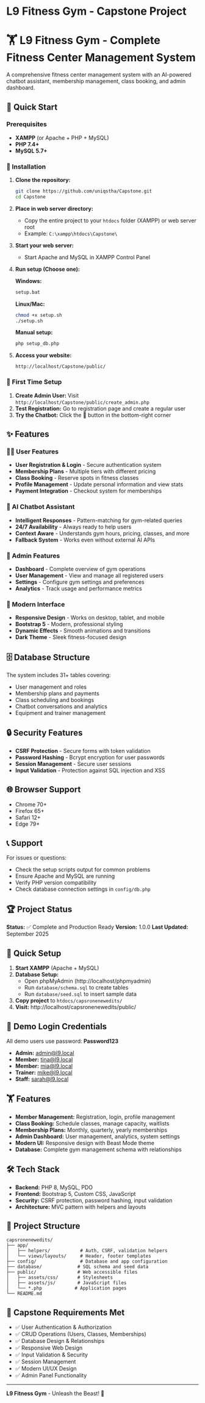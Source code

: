 # L9 Fitness Gym - Capstone Project

# 🏋️ L9 Fitness Gym - Complete Fitness Center Management System

A comprehensive fitness center management system with an AI-powered chatbot assistant, membership management, class booking, and admin dashboard.

## 🚀 Quick Start

### Prerequisites
- **XAMPP** (or Apache + PHP + MySQL)
- **PHP 7.4+**
- **MySQL 5.7+**

### 🔧 Installation

1. **Clone the repository:**
   ```bash
   git clone https://github.com/uniqstha/Capstone.git
   cd Capstone
   ```

2. **Place in web server directory:**
   - Copy the entire project to your `htdocs` folder (XAMPP) or web server root
   - Example: `C:\xampp\htdocs\Capstone\`

3. **Start your web server:**
   - Start Apache and MySQL in XAMPP Control Panel

4. **Run setup (Choose one):**
   
   **Windows:**
   ```cmd
   setup.bat
   ```
   
   **Linux/Mac:**
   ```bash
   chmod +x setup.sh
   ./setup.sh
   ```
   
   **Manual setup:**
   ```bash
   php setup_db.php
   ```

5. **Access your website:**
   ```
   http://localhost/Capstone/public/
   ```

### 🎯 First Time Setup

1. **Create Admin User:** Visit `http://localhost/Capstone/public/create_admin.php`
2. **Test Registration:** Go to registration page and create a regular user
3. **Try the Chatbot:** Click the 💬 button in the bottom-right corner

## ✨ Features

### 🏃‍♂️ User Features
- **User Registration & Login** - Secure authentication system
- **Membership Plans** - Multiple tiers with different pricing
- **Class Booking** - Reserve spots in fitness classes
- **Profile Management** - Update personal information and view stats
- **Payment Integration** - Checkout system for memberships

### 🤖 AI Chatbot Assistant
- **Intelligent Responses** - Pattern-matching for gym-related queries
- **24/7 Availability** - Always ready to help users
- **Context Aware** - Understands gym hours, pricing, classes, and more
- **Fallback System** - Works even without external AI APIs

### 👑 Admin Features
- **Dashboard** - Complete overview of gym operations
- **User Management** - View and manage all registered users
- **Settings** - Configure gym settings and preferences
- **Analytics** - Track usage and performance metrics

### 📱 Modern Interface
- **Responsive Design** - Works on desktop, tablet, and mobile
- **Bootstrap 5** - Modern, professional styling
- **Dynamic Effects** - Smooth animations and transitions
- **Dark Theme** - Sleek fitness-focused design

## 🗄️ Database Structure

The system includes 31+ tables covering:
- User management and roles
- Membership plans and payments
- Class scheduling and bookings
- Chatbot conversations and analytics
- Equipment and trainer management

## 🔒 Security Features

- **CSRF Protection** - Secure forms with token validation
- **Password Hashing** - Bcrypt encryption for user passwords
- **Session Management** - Secure user sessions
- **Input Validation** - Protection against SQL injection and XSS

## 🌐 Browser Support

- Chrome 70+
- Firefox 65+
- Safari 12+
- Edge 79+

## 📞 Support

For issues or questions:
- Check the setup scripts output for common problems
- Ensure Apache and MySQL are running
- Verify PHP version compatibility
- Check database connection settings in `config/db.php`

## 🏆 Project Status

**Status:** ✅ Complete and Production Ready
**Version:** 1.0.0
**Last Updated:** September 2025

## 🚀 Quick Setup

1. **Start XAMPP** (Apache + MySQL)
2. **Database Setup:**
   - Open phpMyAdmin (http://localhost/phpmyadmin)
   - Run `database/schema.sql` to create tables
   - Run `database/seed.sql` to insert sample data
3. **Copy project** to `htdocs/capsronenewedits/`
4. **Visit:** http://localhost/capsronenewedits/public/

## 🔐 Demo Login Credentials

All demo users use password: **Password123**

- **Admin:** admin@l9.local
- **Member:** tina@l9.local  
- **Member:** mia@l9.local
- **Trainer:** mike@l9.local
- **Staff:** sarah@l9.local

## 🏋️ Features

- **Member Management:** Registration, login, profile management
- **Class Booking:** Schedule classes, manage capacity, waitlists
- **Membership Plans:** Monthly, quarterly, yearly memberships
- **Admin Dashboard:** User management, analytics, system settings
- **Modern UI:** Responsive design with Beast Mode theme
- **Database:** Complete gym management schema with relationships

## 🛠️ Tech Stack

- **Backend:** PHP 8, MySQL, PDO
- **Frontend:** Bootstrap 5, Custom CSS, JavaScript
- **Security:** CSRF protection, password hashing, input validation
- **Architecture:** MVC pattern with helpers and layouts

## 📁 Project Structure

```
capsronenewedits/
├── app/
│   ├── helpers/           # Auth, CSRF, validation helpers
│   └── views/layouts/     # Header, footer templates
├── config/                # Database and app configuration
├── database/             # SQL schema and seed data
├── public/               # Web accessible files
│   ├── assets/css/       # Stylesheets
│   ├── assets/js/        # JavaScript files
│   └── *.php            # Application pages
└── README.md
```

## 🎯 Capstone Requirements Met

- ✅ User Authentication & Authorization
- ✅ CRUD Operations (Users, Classes, Memberships)
- ✅ Database Design & Relationships
- ✅ Responsive Web Design
- ✅ Input Validation & Security
- ✅ Session Management
- ✅ Modern UI/UX Design
- ✅ Admin Panel Functionality

---
**L9 Fitness Gym** - Unleash the Beast! 💪
